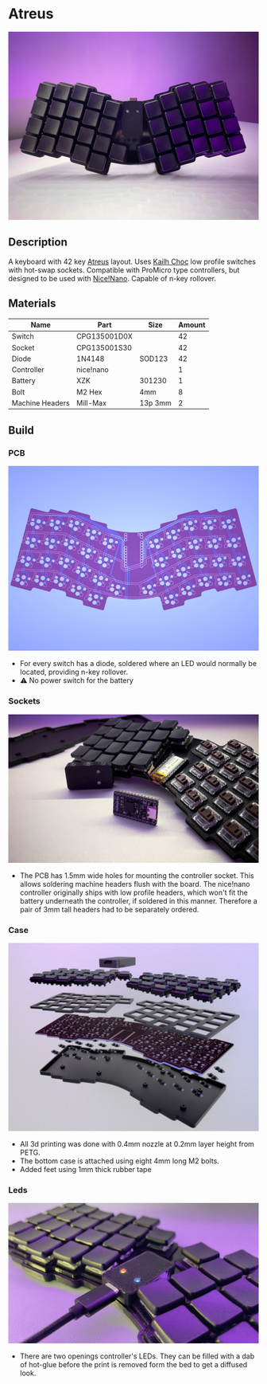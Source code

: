 # Atreus
![image](docs/photos/3.jpg)

## Description

A keyboard with 42 key [Atreus](https://atreus.technomancy.us) layout. Uses [Kailh Choc](http://www.kailh.com/en/Products/Ks/CS/) low profile switches with hot-swap sockets. Compatible with ProMicro type controllers, but designed to be used with [Nice!Nano](https://nicekeyboards.com/nice-nano). Capable of n-key rollover.

## Materials

| Name            | Part         | Size    | Amount |
| --------------- | ------------ | ------- | ------ |
| Switch          | CPG135001D0X |         | 42     |
| Socket          | CPG135001S30 |         | 42     |
| Diode           | 1N4148       | SOD123  | 42     |
| Controller      | nice!nano    |         | 1      |
| Battery         | XZK          | 301230  | 1      |
| Bolt            | M2 Hex       | 4mm     | 8      |
| Machine Headers | Mill-Max     | 13p 3mm | 2      |

## Build

### PCB

![image](docs/photos/0.jpg)
- For every switch has a diode, soldered where an LED would normally be located, providing n-key rollover.
- ⚠️ No power switch for the battery

### Sockets

![image](docs/photos/2.jpg)

- The PCB has 1.5mm wide holes for mounting the controller socket. This allows soldering machine headers flush with the board. The nice!nano controller originally ships with low profile headers, which won't fit the battery underneath the controller, if soldered in this manner. Therefore a pair of 3mm tall headers had to be separately ordered.

### Case

![image](docs/photos/1.jpg)

- All 3d printing was done with 0.4mm nozzle at 0.2mm layer height from PETG.
- The bottom case is attached using eight 4mm long M2 bolts.
- Added feet using 1mm thick rubber tape

### Leds

![image](docs/photos/4.jpg)

- There are two openings controller's LEDs. They can be filled with a dab of hot-glue before the print is removed form the bed to get a diffused look.